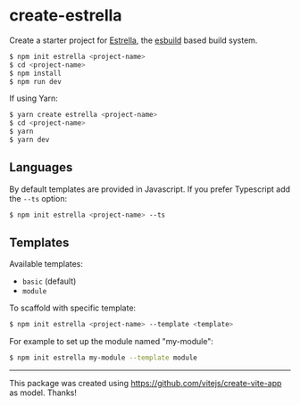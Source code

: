 # create-estrella

Create a starter project for [Estrella](https://github.com/rsms/estrella), the [esbuild](https://github.com/evanw/esbuild) based build system.

```bash
$ npm init estrella <project-name>
$ cd <project-name>
$ npm install
$ npm run dev
```

If using Yarn:

```bash
$ yarn create estrella <project-name>
$ cd <project-name>
$ yarn
$ yarn dev
```

## Languages

By default templates are provided in Javascript. If you prefer Typescript add the `--ts` option:

```bash
$ npm init estrella <project-name> --ts
```

## Templates

Available templates:

- `basic` (default)
- `module` 

To scaffold with specific template:

```bash
$ npm init estrella <project-name> --template <template>
```

For example to set up the module named "my-module":

```bash
$ npm init estrella my-module --template module
```

---

This package was created using <https://github.com/vitejs/create-vite-app> as model. Thanks!

